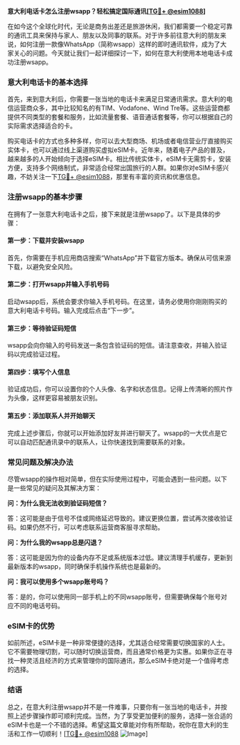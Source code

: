 **意大利电话卡怎么注册wsapp？轻松搞定国际通讯[[TG💪+ @esim1088](https://t.me/s/esim1088)]**

在如今这个全球化时代，无论是商务出差还是旅游休闲，我们都需要一个稳定可靠的通讯工具来保持与家人、朋友以及同事的联系。对于许多前往意大利的朋友来说，如何注册一款像WhatsApp（简称wsapp）这样的即时通讯软件，成为了大家关心的问题。今天就让我们一起详细探讨一下，如何在意大利使用本地电话卡成功注册wsapp。

### 意大利电话卡的基本选择

首先，来到意大利后，你需要一张当地的电话卡来满足日常通讯需求。意大利的电信运营商众多，其中比较知名的有TIM、Vodafone、Wind Tre等。这些运营商都提供不同类型的套餐和服务，比如流量套餐、语音通话套餐等，你可以根据自己的实际需求选择适合的卡。

购买电话卡的方式也多种多样，你可以去大型商场、机场或者电信营业厅直接购买实体卡，也可以通过线上渠道购买虚拟eSIM卡。近年来，随着电子产品的普及，越来越多的人开始倾向于选择eSIM卡。相比传统实体卡，eSIM卡无需剪卡，安装方便，支持多个网络制式，非常适合经常出国旅行的人群。如果你对eSIM卡感兴趣，不妨关注一下[TG💪+ @esim1088](https://t.me/s/esim1088)，那里有丰富的资讯和优惠信息。

### 注册wsapp的基本步骤

在拥有了一张意大利电话卡之后，接下来就是注册wsapp了。以下是具体的步骤：

#### 第一步：下载并安装wsapp

首先，你需要在手机应用商店搜索“WhatsApp”并下载官方版本。确保从可信来源下载，以避免安全风险。

#### 第二步：打开wsapp并输入手机号码

启动wsapp后，系统会要求你输入手机号码。在这里，请务必使用你刚刚购买的意大利电话卡号码。输入完成后点击“下一步”。

#### 第三步：等待验证码短信

wsapp会向你输入的号码发送一条包含验证码的短信。请注意查收，并输入验证码以完成验证过程。

#### 第四步：填写个人信息

验证成功后，你可以设置你的个人头像、名字和状态信息。记得上传清晰的照片作为头像，这样更容易被朋友识别。

#### 第五步：添加联系人并开始聊天

完成上述步骤后，你就可以开始添加好友并进行聊天了。wsapp的一大优点是它可以自动匹配通讯录中的联系人，让你快速找到需要联系的对象。

### 常见问题及解决办法

尽管wsapp的操作相对简单，但在实际使用过程中，可能会遇到一些问题。以下是一些常见的疑问及其解决方案：

**问：为什么我无法收到验证码短信？**

答：这可能是由于信号不佳或网络延迟导致的。建议更换位置，尝试再次接收验证码。如果仍然不行，可以考虑联系运营商客服寻求帮助。

**问：为什么我的wsapp总是闪退？**

答：这可能是因为你的设备内存不足或系统版本过低。建议清理手机缓存，更新到最新版本的wsapp，同时确保手机操作系统也是最新的。

**问：我可以使用多个wsapp账号吗？**

答：是的，你可以使用同一部手机上的不同wsapp账号，但需要确保每个账号对应不同的电话号码。

### eSIM卡的优势

如前所述，eSIM卡是一种非常便捷的选择，尤其适合经常需要切换国家的人士。它不需要物理切割，可以随时切换运营商，而且通常价格更为实惠。如果你正在寻找一种灵活且经济的方式来管理你的国际通讯，那么eSIM卡绝对是一个值得考虑的选择。

### 结语

总之，在意大利注册wsapp并不是一件难事，只要你有一张当地的电话卡，并按照上述步骤操作即可顺利完成。当然，为了享受更加便利的服务，选择一张合适的eSIM卡也是一个不错的选择。希望这篇文章能对你有所帮助，祝你在意大利的生活和工作一切顺利！[[TG💪+ @esim1088](https://t.me/s/esim1088) ![Image](https://i.postimg.cc/4NQfJmqS/Snipaste-2025-05-13-00-14-12.png)]